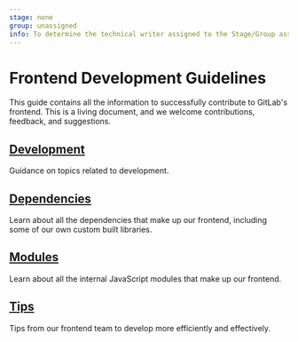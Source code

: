 ```yaml
---
stage: none
group: unassigned
info: To determine the technical writer assigned to the Stage/Group associated with this page, see https://about.gitlab.com/handbook/engineering/ux/technical-writing/#designated-technical-writers
---
```


# Frontend Development Guidelines

This guide contains all the information to successfully contribute to GitLab's frontend.
This is a living document, and we welcome contributions, feedback, and suggestions.

## [Development](development/index.md)

Guidance on topics related to development.

## [Dependencies](dependencies.md)

Learn about all the dependencies that make up our frontend, including some of our own custom built libraries.

## [Modules](modules/index.md)

Learn about all the internal JavaScript modules that make up our frontend.

## [Tips](tips.md)

Tips from our frontend team to develop more efficiently and effectively.
